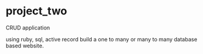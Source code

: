 # project_two
CRUD application

using ruby, sql, active record build a one to many or many to many database based website. 
